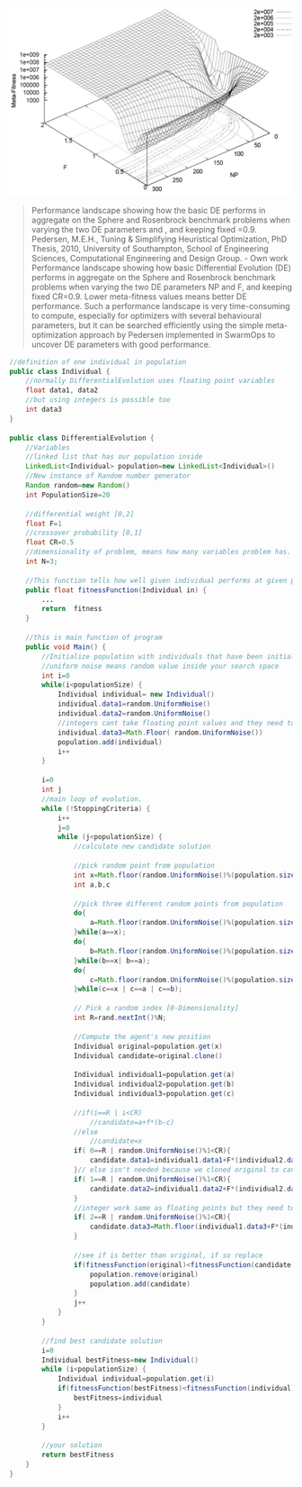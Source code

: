 ![](./DE_Meta-Fitness_Landscape_(Sphere_and_Rosenbrock).jpg)
> Performance landscape showing how the basic DE performs in aggregate on the Sphere and Rosenbrock benchmark problems when varying the two DE parameters and , and keeping fixed =0.9.
> Pedersen, M.E.H., Tuning & Simplifying Heuristical Optimization, PhD Thesis, 2010, University of Southampton, School of Engineering Sciences, Computational Engineering and Design Group. - Own work
> Performance landscape showing how basic Differential Evolution (DE) performs in aggregate on the Sphere and Rosenbrock benchmark problems when varying the two DE parameters NP and F, and keeping fixed CR=0.9. Lower meta-fitness values means better DE performance. Such a performance landscape is very time-consuming to compute, especially for optimizers with several behavioural parameters, but it can be searched efficiently using the simple meta-optimization approach by Pedersen implemented in SwarmOps to uncover DE parameters with good performance.

```java
//definition of one individual in population
public class Individual {
	//normally DifferentialEvolution uses floating point variables
	float data1, data2
	//but using integers is possible too  
	int data3
}

public class DifferentialEvolution {
	//Variables
	//linked list that has our population inside
	LinkedList<Individual> population=new LinkedList<Individual>()
	//New instance of Random number generator
	Random random=new Random()
	int PopulationSize=20

	//differential weight [0,2]
	float F=1
	//crossover probability [0,1]
	float CR=0.5
	//dimensionality of problem, means how many variables problem has. this case 3 (data1,data2,data3)
	int N=3;

	//This function tells how well given individual performs at given problem.
	public float fitnessFunction(Individual in) {
		...
		return	fitness	
	}

	//this is main function of program
	public void Main() {
		//Initialize population with individuals that have been initialized with uniform random noise
		//uniform noise means random value inside your search space
		int i=0
		while(i<populationSize) {
			Individual individual= new Individual()
			individual.data1=random.UniformNoise()
			individual.data2=random.UniformNoise()
			//integers cant take floating point values and they need to be either rounded
			individual.data3=Math.Floor( random.UniformNoise())
			population.add(individual)
			i++
		}
		
		i=0
		int j
		//main loop of evolution.
		while (!StoppingCriteria) {
			i++
			j=0
			while (j<populationSize) {
				//calculate new candidate solution
			
				//pick random point from population
				int x=Math.floor(random.UniformNoise()%(population.size()-1))
				int a,b,c

				//pick three different random points from population
				do{
					a=Math.floor(random.UniformNoise()%(population.size()-1))
				}while(a==x);
				do{
					b=Math.floor(random.UniformNoise()%(population.size()-1))
				}while(b==x| b==a);
				do{
					c=Math.floor(random.UniformNoise()%(population.size()-1))
				}while(c==x | c==a | c==b);
				
				// Pick a random index [0-Dimensionality]
				int R=rand.nextInt()%N;
				
				//Compute the agent's new position
				Individual original=population.get(x)
				Individual candidate=original.clone()
				
				Individual individual1=population.get(a)
				Individual individual2=population.get(b)
				Individual individual3=population.get(c)
				
				//if(i==R | i<CR)
					//candidate=a+f*(b-c)
				//else
					//candidate=x
				if( 0==R | random.UniformNoise()%1<CR){	
					candidate.data1=individual1.data1+F*(individual2.data1-individual3.data1)
				}// else isn't needed because we cloned original to candidate
				if( 1==R | random.UniformNoise()%1<CR){	
					candidate.data2=individual1.data2+F*(individual2.data2-individual3.data2)
				}
				//integer work same as floating points but they need to be rounded
				if( 2==R | random.UniformNoise()%1<CR){	
					candidate.data3=Math.floor(individual1.data3+F*(individual2.data3-individual3.data3))
				}
				
				//see if is better than original, if so replace
				if(fitnessFunction(original)<fitnessFunction(candidate)){
					population.remove(original)
					population.add(candidate)
				}
				j++
			}
		}
		
		//find best candidate solution
		i=0
		Individual bestFitness=new Individual()
		while (i<populationSize) {
			Individual individual=population.get(i)
			if(fitnessFunction(bestFitness)<fitnessFunction(individual)){
				bestFitness=individual
			}
			i++
		}
		
		//your solution
		return bestFitness
	}
}
```

```vbnet

```